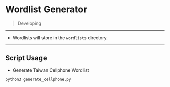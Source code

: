 # Wordlist Generator
> Developing
---
- Wordlists will store in the `wordlists` directory.

---
## Script Usage
- Generate Taiwan Cellphone Wordlist
```bash
python3 generate_cellphone.py
```
